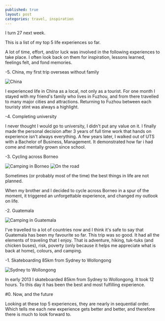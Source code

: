```yaml
---
published: true
layout: post
categories: travel, inspiration
---
```


I turn 27 next week.

This is a list of my top 5 life experiences so far.

A lot of time, effort, and/or luck was involved in the following experiences to take place. I often look back on them for inspiration, lessons learned, feelings felt, and fond memories.

-5. China, my first trip overseas without family

![China](https://cloud.githubusercontent.com/assets/1730420/6883589/597a0a9e-d608-11e4-8d58-12bc0fcd9cc1.jpg)

I experienced life in China as a local, not only as a tourist. For one month I stayed with my friend's family who lives in Fuzhou, and from there travelled to many major cities and attractions. Returning to Fuzhou between each touristy stint was always a highlight.

-4. Completing university

I never thought I would go to university, I didn't put any value on it. I finally made the personal decision after 3 years of full time work that hands on experience isn't always everything. A few years later, I walked out of UTS with a Bachelor of Business, Management. It demonstrated how far i had come and mentally grown since school.

-3. Cycling across Borneo

![Camping in Borneo](https://cloud.githubusercontent.com/assets/1730420/6883590/597b78de-d608-11e4-896a-00bd9a3e58bc.jpg)
![On the road](https://cloud.githubusercontent.com/assets/1730420/6883591/597f1980-d608-11e4-9908-3252ae86f488.jpg)

Sometimes (or probably most of the time) the best things in life are not planned.

When my brother and I decided to cycle across Borneo in a spur of the moment, it triggered an unforgettable experience, and changed my outlook on life.

-2. Guatemala

![Camping in Guatemala](https://cloud.githubusercontent.com/assets/1730420/6883602/d7393036-d608-11e4-9241-23aaee9fdf7e.jpg)

I've travelled to a lot of countries now and I think it's safe to say that Guatemala has been my favourite so far. This trip was so good. It had all the elements of traveling that I enjoy. That is adventure, hiking, tuk-tuks (and chicken buses), risk, poverty (only because it helps me appreciate what is back at home), colours, and camping.

-1. Skateboarding 85km from Sydney to Wollongong

![Sydney to Wollongong](https://cloud.githubusercontent.com/assets/1730420/6883588/5974c264-d608-11e4-8aa6-314c4b86d1a7.jpg)

In early 2013 I skateboarded 85km from Sydney to Wollongong. It took 12 hours. To this day it has been the best and most fulfilling experience.

#0. Now, and the future

Looking at these top 5 experiences, they are nearly in sequential order. Which tells me each new experience gets better and better, and therefore there is much to look forward to.
